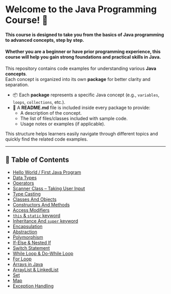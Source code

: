 # Welcome to the **Java Programming Course**! 🎉

#### This course is designed to take you from the basics of Java programming to advanced concepts, step by step.  
#### Whether you are a beginner or have prior programming experience, this course will help you gain strong foundations and practical skills in Java.

This repository contains code examples for understanding various **Java concepts**.  
Each concept is organized into its own **package** for better clarity and separation.

- 📦 Each **package** represents a specific Java concept (e.g., `variables`, `loops`, `collections`, etc.).
- 📄 A **README.md** file is included inside every package to provide:
    - A description of the concept.
    - The list of files/classes included with sample code.
    - Usage notes or examples (if applicable).

This structure helps learners easily navigate through different topics and quickly find the related code examples.

---


## 📑 Table of Contents

- [Hello World / First Java Program](src/main/java/org/nexgen/firstprogram)
- [Data Types](src/main/java/org/nexgen/datatypes)
- [Operators](src/main/java/org/nexgen/operators)
- [Scanner Class – Taking User Input](src/main/java/org/nexgen/scanner)
- [Type Casting](src/main/java/org/nexgen/typecasting)
- [Classes And Objects](src/main/java/org/nexgen/objects)
- [Constructors And Methods](src/main/java/org/nexgen/constorsandmethods)
- [Access Modifiers](src/main/java/org/nexgen/access/modifier)
- [`this` & `static` keyword](src/main/java/org/nexgen/this_and_static)
- [Inheritance And `super` keyword](src/main/java/org/nexgen/inheritance_and_super)
- [Encapsulation](src/main/java/org/nexgen/encapsulation)
- [Abstraction](src/main/java/org/nexgen/abstraction)
- [Polymorphism](src/main/java/org/nexgen/polymorphism)
- [If-Else & Nested If](src/main/java/org/nexgen/if_else)
- [Switch Statement](src/main/java/org/nexgen/switch_case)
- [While Loop & Do-While Loop](src/main/java/org/nexgen/while_do_while)
- [For Loop](src/main/java/org/nexgen/for_loop)
- [Arrays in Java](src/main/java/org/nexgen/arrays)
- [ArrayList & LinkedList](src/main/java/org/nexgen/list)
- [Set](src/main/java/org/nexgen/set)
- [Map](src/main/java/org/nexgen/map)
- [Exception Handling](src/main/java/org/nexgen/exception)